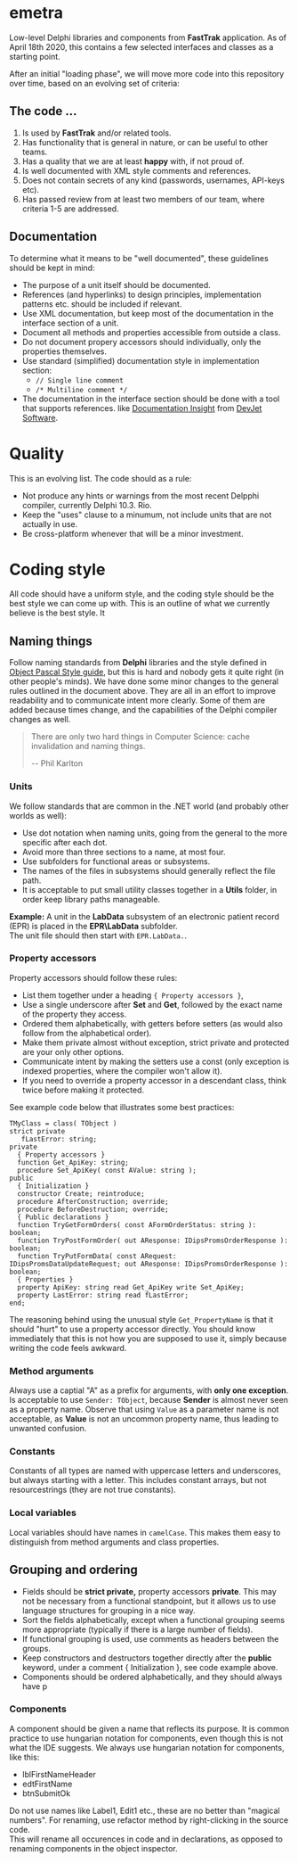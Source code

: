 # emetra
Low-level Delphi libraries and components from **FastTrak** application.  As of April 18th 2020, this contains a few selected interfaces and classes as a starting point. 

After an initial "loading phase", we will move more code into this repository over time, based on an evolving set of criteria:

## The code ...

1. Is used by **FastTrak** and/or related tools.
2. Has functionality that is general in nature, or can be useful to other teams.
3. Has a quality that we are at least **happy** with, if not proud of.
4. Is well documented with XML style comments and references.
5. Does not contain secrets of any kind (passwords, usernames, API-keys etc).
6. Has passed review from at least two members of our team, where criteria 1-5 are addressed.

## Documentation

To determine what it means to be "well documented", these guidelines should be kept in mind:

* The purpose of a unit itself should be documented.
* References (and hyperlinks) to design principles, implementation patterns etc. should be included if relevant.
* Use XML documentation, but keep most of the documentation in the interface section of a unit.
* Document all methods and properties accessible from outside a class.
* Do not document propery accessors should individually, only the properties themselves.
* Use standard (simplified) documentation style in implementation section: 
	* `// Single line comment` 
	* `/* Multiline comment */`
* The documentation in the interface section should be done with a tool that supports references. 
like [Documentation Insight](http://www.devjetsoftware.com/products/documentation-insight/ "Documentation Insight") 
from [DevJet Software](http://www.devjetsoftware.com/ "DevJet software").

# Quality

This is an evolving list.  The code should as a rule:

* Not produce any hints or warnings from the most recent Delpphi compiler, currently Delphi 10.3. Rio.
* Keep the "uses" clause to a minumum, not include units that are not actually in use.
* Be cross-platform whenever that will be a minor investment.

# Coding style

All code should have a uniform style, and the coding style should be the best style we can come up with.
This is an outline of what we currently believe is the best style.  It 

## Naming things

Follow naming standards from **Delphi** libraries and the style defined in 
[Object Pascal Style guide](http://edn.embarcadero.com/print/10280 "Object Pascal Style Guide"), 
but this is hard and nobody gets it quite right (in other people's minds).  We have done some minor changes to the general 
rules outlined in the document above.  They are all in an effort to improve readability and to communicate intent more clearly.
Some of them are added because times change, and the capabilities of the Delphi compiler changes as well.

> There are only two hard things in Computer Science: cache invalidation and naming things.
> 
> -- Phil Karlton

### Units 

We follow standards that are common in the .NET world (and probably other worlds as well):

* Use dot notation when naming units, going from the general to the more specific after each dot.
* Avoid more than three sections to a name, at most four.  
* Use subfolders for functional areas or subsystems.  
* The names of the files in subsystems should generally reflect the file path.
* It is acceptable to put small utility classes together in a **Utils** folder, in order keep library paths manageable.
  
**Example:** A unit in the **LabData** subsystem of an electronic patient record (EPR) is placed in the **EPR\LabData** subfolder.  
The unit file should then start with `EPR.LabData.`.  


### Property accessors

Property accessors should follow these rules:

* List them together under a heading `{ Property accessors }`, 
* Use a single underscore after **Set** and **Get**, followed by the exact name of the property they access.
* Ordered them alphabetically, with getters before setters (as would also follow from the alphabetical order).
* Make them private almost without exception, strict private and protected are your only other options.
* Communicate intent by making the setters use a const (only exception is indexed properties, where the compiler won't allow it).  
* If you need to override a property accessor in a descendant class, think twice before making it protected.

See example code below that illustrates some best practices:

    TMyClass = class( TObject )
	strict private
       fLastError: string;
    private
      { Property accessors }
      function Get_ApiKey: string;
      procedure Set_ApiKey( const AValue: string );
    public
	  { Initialization }
      constructor Create; reintroduce;
      procedure AfterConstruction; override;
      procedure BeforeDestruction; override;
      { Public declarations }
      function TryGetFormOrders( const AFormOrderStatus: string ): boolean;
      function TryPostFormOrder( out AResponse: IDipsPromsOrderResponse ): boolean;
      function TryPutFormData( const ARequest: IDipsPromsDataUpdateRequest; out AResponse: IDipsPromsOrderResponse ): boolean;
      { Properties }
      property ApiKey: string read Get_ApiKey write Set_ApiKey;
      property LastError: string read fLastError;
    end;

The reasoning behind using the unusual style `Get_PropertyName` is that it should "hurt" to use a property accessor directly. 
You should know immediately that this is not how you are supposed to use it, simply because writing the code feels awkward.
 
### Method arguments

Always use a captial "A" as a prefix for arguments, with **only one exception**. Is acceptable to use `Sender: TObject`, because **Sender** is almost never seen as a property name.
Observe that using `Value` as a parameter name is not acceptable, as **Value** is not an uncommon property name, thus leading to unwanted confusion.

### Constants

Constants of all types are named with uppercase letters and underscores, but always starting with a letter. 
This includes constant arrays, but not resourcestrings (they are not true constants).

### Local variables

Local variables should have names in `camelCase`.  This makes them easy to distinguish from method arguments and class properties.  

## Grouping and ordering

* Fields should be **strict private,** property accessors **private**.  This may not be necessary from a functional standpoint, but it allows us to
use language structures for grouping in a nice way.  
* Sort the fields alphabetically, except when a functional grouping seems more appropriate (typically if there is a large number of fields).  
* If functional grouping is used, use comments as headers between the groups.
* Keep constructors and destructors together directly after the **public** keyword, under a comment { Initialization }, see code example above.
* Components should be ordered alphabetically, and they should always have p  

### Components

A component should be given a name that reflects its purpose.  It is common practice to use hungarian notation for components, even though
this is not what the IDE suggests.  We always use hungarian notation for components, like this:

* lblFirstNameHeader
* edtFirstName
* btnSubmitOk
  
Do not use names like Label1, Edit1 etc., these are no better than "magical numbers".  For renaming, use refactor method by right-clicking in the source code.  
This will rename all occurences in code and in declarations, as opposed to renaming components in the object inspector.
